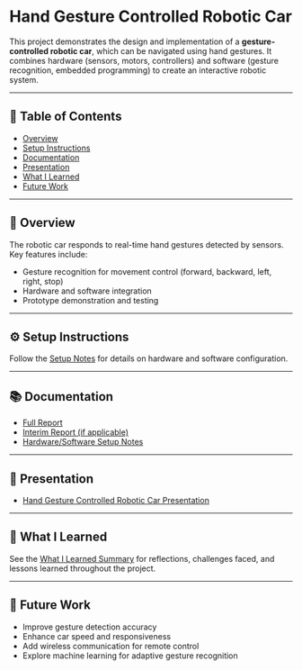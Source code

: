 # Hand Gesture Controlled Robotic Car

This project demonstrates the design and implementation of a **gesture-controlled robotic car**, which can be navigated using hand gestures. It combines hardware (sensors, motors, controllers) and software (gesture recognition, embedded programming) to create an interactive robotic system.

---

## 📑 Table of Contents
- [Overview](#overview)
- [Setup Instructions](#setup-instructions)
- [Documentation](#documentation)
- [Presentation](#presentation)
- [What I Learned](#what-i-learned)
- [Future Work](#future-work)

---

## 📖 Overview
The robotic car responds to real-time hand gestures detected by sensors.  
Key features include:
- Gesture recognition for movement control (forward, backward, left, right, stop)  
- Hardware and software integration  
- Prototype demonstration and testing  

---

## ⚙️ Setup Instructions
Follow the [Setup Notes](./Setup-Notes.md) for details on hardware and software configuration.

---

## 📚 Documentation
- [Full Report](./Report.pdf)  
- [Interim Report (if applicable)](./Report.pdf)  
- [Hardware/Software Setup Notes](./Setup-Notes.md)  

---

## 🎤 Presentation
- [Hand Gesture Controlled Robotic Car Presentation](./Presentation%20-%20Hand%20Gesture%20Controlled%20Robotic%20Car%20Presentation.pptx)

---

## 📝 What I Learned
See the [What I Learned Summary](./What-I-Learned-Summary.md) for reflections, challenges faced, and lessons learned throughout the project.

---

## 🚀 Future Work
- Improve gesture detection accuracy  
- Enhance car speed and responsiveness  
- Add wireless communication for remote control  
- Explore machine learning for adaptive gesture recognition  

